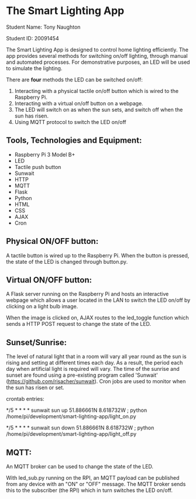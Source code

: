 <h1>The Smart Lighting App</h1>

Student Name: Tony Naughton

Student ID: 20091454

The Smart Lighting App is designed to control home lighting efficiently. The app provides several methods for switching on/off lighting, through manual and automated processes. For demonstrative purposes, an LED will be used to simulate the lighting.

There are <b>four</b> methods the LED can be switched on/off:
1. Interacting with a physical tactile on/off button which is wired to the Raspberry Pi.
2. Interacting with a virtual on/off button on a webpage.
3. The LED will switch on as when the sun sets, and switch off when the sun has risen.
4. Using MQTT protocol to switch the LED on/off

<h2>Tools, Technologies and Equipment:</h2>

- Raspberry Pi 3 Model B+
- LED
- Tactile push button
- Sunwait
- HTTP
- MQTT
- Flask
- Python
- HTML
- CSS
- AJAX
- Cron

<h2>Physical ON/OFF button:</h2>

A tactile button is wired up to the Raspberry Pi. When the button is pressed, the state of the LED is changed through button.py.

<h2>Virtual ON/OFF button:</h2>

A Flask server running on the Raspberry Pi and hosts an interactive webpage which allows a user located in the LAN to switch the LED on/off by clicking on a light bulb image.

When the image is clicked on, AJAX routes to the led_toggle function which sends a HTTP POST request to change the state of the LED.

<h2>Sunset/Sunrise:</h2>

The level of natural light that in a room will vary all year round as the sun is rising and setting at different times each day.
As a result, the period each day when artificial light is required will vary.
The time of the sunrise and sunset are found using a pre-existing program called 'Sunwait' (https://github.com/risacher/sunwait).
Cron jobs are used to monitor when the sun has risen or set.

crontab entries:

*/5 * * * * sunwait sun up 51.886661N 8.618732W ; python /home/pi/development/smart-lighting-app/light_on.py

*/5 * * * * sunwait sun down 51.886661N 8.618732W ; python /home/pi/development/smart-lighting-app/light_off.py

<h2>MQTT:</h2>

An MQTT broker can be used to change the state of the LED.

With led_sub.py running on the RPI, an MQTT payload can be published from any device with an "ON" or "OFF" message. The MQTT broker sends this to the subscriber (the RPI) which in turn switches the LED on/off.